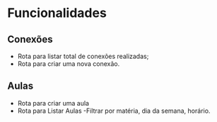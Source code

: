 # Funcionalidades

## Conexões

- Rota para listar total de conexões realizadas;
- Rota para criar uma nova conexão.

## Aulas

- Rota para criar uma aula
- Rota para Listar Aulas
 -Filtrar por matéria, dia da semana, horário.